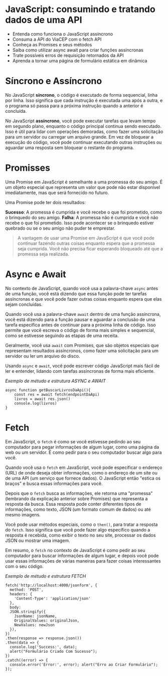 # JavaScript: consumindo e tratando dados de uma API
* Entenda como funciona o JavaScript assíncrono
* Consuma a API do ViaCEP com o fetch API
* Conheça as Promises e seus métodos
* Saiba como utilizar async await para criar funções assíncronas
* Trate possíveis erros de requisição retornados da API
* Aprenda a tornar uma página de formulário estática em dinâmica

# **Síncrono e Assíncrono**
No JavaScript **síncrono**, o código é executado de forma sequencial, linha por linha. Isso significa que cada instrução é executada uma após a outra, e o programa só passa para a próxima instrução quando a anterior é concluída.

No JavaScript **assíncrono**, você pode executar tarefas que levam tempo em segundo plano, enquanto o código principal continua sendo executado. Isso é útil para lidar com operações demoradas, como fazer uma solicitação para um servidor ou carregar um arquivo grande. Em vez de bloquear a execução do código, você pode continuar executando outras instruções ou aguardar uma resposta sem bloquear o restante do programa.

# **Promisses**

Uma Promise em JavaScript é semelhante a uma promessa do seu amigo. É um objeto especial que representa um valor que pode não estar disponível imediatamente, mas que será fornecido no futuro.

Uma Promise pode ter dois resultados:

**Sucesso**: A promessa é cumprida e você recebe o que foi prometido, como o brinquedo do seu amigo.
**Falha**: A promessa não é cumprida e você não recebe o que foi prometido. Isso pode acontecer se o brinquedo estiver quebrado ou se o seu amigo não puder te emprestar.
> A vantagem de usar uma Promise em JavaScript é que você pode continuar fazendo outras coisas enquanto espera que a promessa seja cumprida. Você não precisa ficar esperando bloqueado até que a promessa seja realizada.

# **Async e Await**
No contexto de JavaScript, quando você usa a palavra-chave `async` antes de uma função, você está dizendo que essa função pode ter tarefas assíncronas e que você pode fazer outras coisas enquanto espera que elas sejam concluídas.

Quando você usa a palavra-chave `await` dentro de uma função assíncrona, você está dizendo para a função pausar e aguardar a conclusão de uma tarefa específica antes de continuar para a próxima linha de código. Isso permite que você escreva o código de forma mais simples e sequencial, como se estivesse seguindo as etapas de uma receita.

Geralmente, você usa `await` com Promises, que são objetos especiais que representam resultados assíncronos, como fazer uma solicitação para um servidor ou ler um arquivo do disco.

Usando `async` e `await`, você pode escrever código JavaScript mais fácil de ler e entender, lidando com tarefas assíncronas de forma mais eficiente.

*Exemplo de métudo e estrutura ASYNC e AWAIT*
```
async function getBuscarLivrosDaApi(){
    const res = await fetch(endpointDaApi)
    livros = await res.json()
    console.log(livros)
}
```

# **Fetch** 
Em JavaScript, o `fetch` é como se você estivesse pedindo ao seu computador para pegar informações de algum lugar, como uma página da web ou um servidor. É como pedir para o seu computador buscar algo para você.

Quando você usa o `fetch` em JavaScript, você pode especificar o endereço (URL) de onde deseja obter informações, como o endereço de um site ou de uma API (um serviço que fornece dados). O JavaScript então "estica os braços" e busca essas informações para você.

Depois que o `fetch` busca as informações, ele retorna uma "promessa" (lembrando da explicação anterior sobre Promises) que representa a resposta da busca. Essa resposta pode conter diferentes tipos de informações, como texto, JSON (um formato comum de dados) ou até mesmo imagens.

Você pode usar métodos especiais, como o `then()`, para tratar a resposta do `fetch`. Isso significa que você pode fazer algo específico quando a resposta é recebida, como exibir o texto no seu site, processar os dados JSON ou mostrar uma imagem.

Em resumo, o `fetch` no contexto de JavaScript é como pedir ao seu computador para buscar informações de algum lugar, e depois você pode usar essas informações de várias maneiras para fazer coisas interessantes com o seu código.

*Exemplo de métudo e estrutura FETCH*
```
fetch('http://localhost:4000/jsonform', { 
  method: 'POST', 
  headers: { 
    'Content-Type': 'application/json' 
  }, 
  body:
  JSON.stringify({ 
    JsonName: jsonName, 
    OriginalValues: originalJson, 
    NewValues: newJson 
  }), 
}) 
.then(response => response.json()) 
.then(data => { 
  console.log('Success:', data); 
  alert("Formulário Criado Com Sucesso");
}) 
.catch((error) => { 
  console.error('Error:', error); alert("Erro ao Criar Formulário");
});
```
